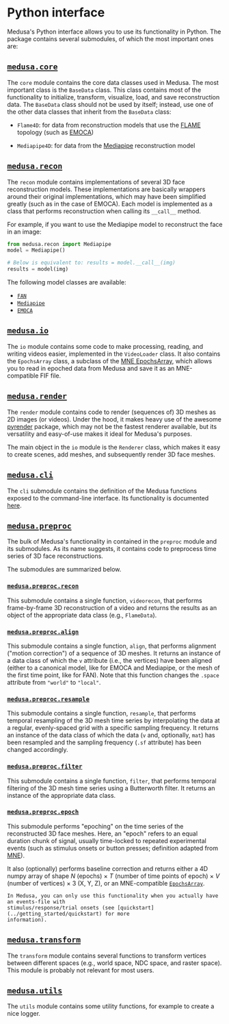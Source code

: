 # Python interface

Medusa's Python interface allows you to use its functionality in Python. The package
contains several submodules, of which the most important ones are:

## [`medusa.core`](./python/core/index)

The `core` module contains the core data classes used in Medusa. The most important class
is the `BaseData` class. This class contains most of the functionality to initialize,
transform, visualize, load, and save reconstruction data. The `BaseData` class should
not be used by itself; instead, use one of the other data classes that inherit from
the `BaseData` class:

* `Flame4D`: for data from reconstruction models that use the [FLAME](https://flame.is.tue.mpg.de/)
topology (such as [EMOCA](./python/recon/emoca/index))

* `Mediapipe4D`: for data from the [Mediapipe](./python/recon/mpipe/index) reconstruction model

## [`medusa.recon`](./python/recon/index)

The `recon` module contains implementations of several 3D face reconstruction models.
These implementations are basically wrappers around their original implementations,
which may have been simplified greatly (such as in the case of EMOCA). Each model is
implemented as a class that performs reconstruction when calling its `__call__` method.

For example, if you want to use the Mediapipe model to reconstruct the face in an image:

```python
from medusa.recon import Mediapipe
model = Mediapipe()

# Below is equivalent to: results = model.__call__(img)
results = model(img)
```

The following model classes are available:

* [`FAN`](./python/recon/fan/index)
* [`Mediapipe`](./python/recon/mpipe/index)
* [`EMOCA`](./python/recon/emoca/index)

## [`medusa.io`](./python/io/index)

The `io` module contains some code to make processing, reading, and writing videos
easier, implemented in the `VideoLoader` class. It also contains the `EpochsArray` class,
a subclass of the [MNE EpochsArray](https://mne.tools/stable/generated/mne.EpochsArray.html),
which allows you to read in epoched data from Medusa and save it as an MNE-compatible FIF
file.

## [`medusa.render`](./python/render/index)

The `render` module contains code to render (sequences of) 3D meshes as 2D images
(or videos). Under the hood, it makes heavy use of the awesome [pyrender](https://pyrender.readthedocs.io/)
package, which may not be the fastest renderer available, but its versatility and easy-of-use
makes it ideal for Medusa's purposes.

The main object in the `io` module is the `Renderer` class, which makes it easy to
create scenes, add meshes, and subsequently render 3D face meshes.

## [`medusa.cli`](./cli)

The `cli` submodule contains the definition of the Medusa functions exposed to the
command-line interface. Its functionality is documented [here](./cli).

## [`medusa.preproc`](./python/preproc/index)

The bulk of Medusa's functionality in contained in the `preproc` module and its
submodules. As its name suggests, it contains code to preprocess time series of 3D
face reconstructions.

The submodules are summarized below.

### [`medusa.preproc.recon`](./python/preproc/recon/index)

This submodule contains a single function, `videorecon`, that performs frame-by-frame 3D
reconstruction of a video and returns the results as an object of the appropriate
data class (e.g., `FlameData`).

### [`medusa.preproc.align`](./python/preproc/recon/index)

This submodule contains a single function, `align`, that performs alignment ("motion correction")
of a sequence of 3D meshes. It returns an instance of a data class of which the `v`
attribute (i.e., the vertices) have been aligned (either to a canonical model, like for
EMOCA and Mediapipe, or the mesh of the first time point, like for FAN). Note that this
function changes the `.space` attribute from `"world"` to `"local"`.

### [`medusa.preproc.resample`](./python/preproc/recon/index)

This submodule contains a single function, `resample`, that performs temporal resampling
of the 3D mesh time series by interpolating the data at a regular, evenly-spaced grid
with a specific sampling frequency. It returns an instance of the data class of which
the data (`v` and, optionally, `mat`) has been resampled and the sampling frequency
(`.sf` attribute) has been changed accordingly.

### [`medusa.preproc.filter`](./python/preproc/recon/index)

This submodule contains a single function, `filter`, that performs temporal filtering
of the 3D mesh time series using a Butterworth filter. It returns an instance of the
appropriate data class.

### [`medusa.preproc.epoch`](./python/preproc/recon/index)

This submodule performs "epoching" on the time series of the reconstructed 3D face
meshes. Here, an "epoch" refers to an equal duration chunk of signal, usually time-locked
to repeated experimental events (such as stimulus onsets or button presses; definition
adapted from [MNE](https://mne.tools/stable/auto_tutorials/epochs/10_epochs_overview.html)).

It also (optionally) performs baseline correction and returns either a 4D numpy array
of shape $N$ (epochs) $\times\ T$ (number of time points of epoch) $\times\ V$ (number of vertices)
$\times\ 3$ (X, Y, Z), or an MNE-compatible [`EpochsArray`](https://mne.tools/stable/generated/mne.EpochsArray.html).

```{warning}
In Medusa, you can only use this functionality when you actually have an events-file with
stimulus/response/trial onsets (see [quickstart](../getting_started/quickstart) for more
information).
```

## [`medusa.transform`](./python/transform/index)

The `transform` module contains several functions to transform vertices between
different spaces (e.g., world space, NDC space, and raster space). This module is probably
not relevant for most users.

## [`medusa.utils`](./python/utils/index)

The `utils` module contains some utility functions, for example to create a nice
logger.
